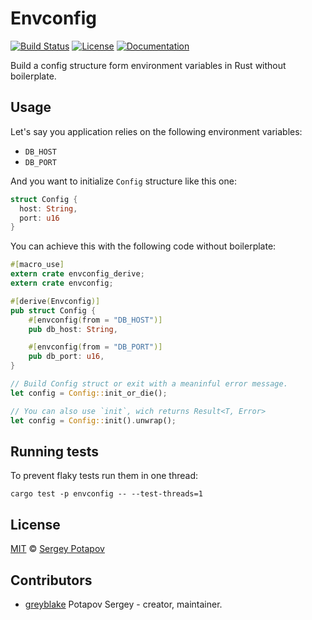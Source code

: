 # Envconfig

[![Build Status](https://travis-ci.org/greyblake/envconfig-rs.svg?branch=master)](https://travis-ci.org/greyblake/envconfig-rs)
[![License](https://img.shields.io/badge/license-MIT-blue.svg)](https://raw.githubusercontent.com/greyblake/envconfig-rs/master/LICENSE)
[![Documentation](https://docs.rs/envconfig/badge.svg)](https://docs.rs/envconfig)

Build a config structure form environment variables in Rust without boilerplate.

## Usage

Let's say you application relies on the following environment variables:

* `DB_HOST`
* `DB_PORT`

And you want to initialize `Config` structure like this one:

```rust
struct Config {
  host: String,
  port: u16
}
```

You can achieve this with the following code without boilerplate:

```rust
#[macro_use]
extern crate envconfig_derive;
extern crate envconfig;

#[derive(Envconfig)]
pub struct Config {
    #[envconfig(from = "DB_HOST")]
    pub db_host: String,

    #[envconfig(from = "DB_PORT")]
    pub db_port: u16,
}

// Build Config struct or exit with a meaninful error message.
let config = Config::init_or_die();

// You can also use `init`, wich returns Result<T, Error>
let config = Config::init().unwrap();
```

## Running tests

To prevent flaky tests run them in one thread:

```
cargo test -p envconfig -- --test-threads=1
```

## License

[MIT](https://github.com/greyblake/envconfig-rs/blob/master/LICENSE) © [Sergey Potapov](http://greyblake.com/)

## Contributors

- [greyblake](https://github.com/greyblake) Potapov Sergey - creator, maintainer.
